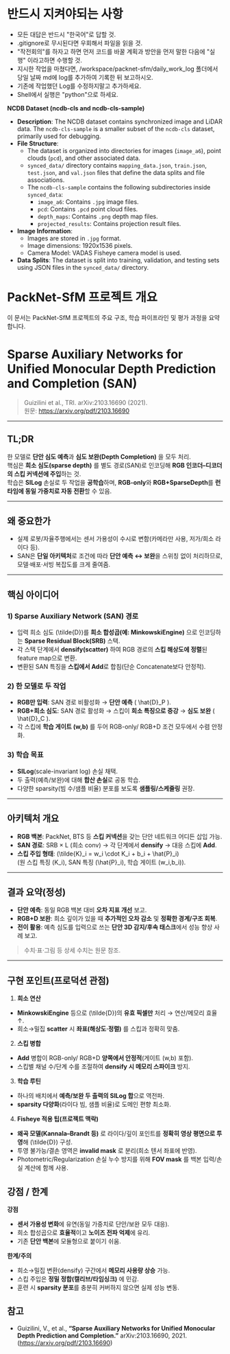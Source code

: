 # 반드시 지켜야되는 사항

* 모든 대답은 반드시 "한국어"로 답할 것.
* .gitignore로 무시된다면 우회해서 파일을 읽을 것.
* "작전회의"를 하자고 하면 먼저 코드를 바꿀 계획과 방안을 먼저 말한 다음에 "실행" 이라고하면 수행할 것.
* 지시한 작업을 마쳤다면, /workspace/packnet-sfm/daily_work_log 폴더에서 당일 날짜 md에 log를 추가하여 기록한 뒤 보고하시오.
* 기존에 작업했던 Log를 수정하지말고 추가하세요.
* Shell에서 실행은 "python"으로 하세요. 

**NCDB Dataset (ncdb-cls and ncdb-cls-sample)**

*   **Description**: The NCDB dataset contains synchronized image and LiDAR data. The `ncdb-cls-sample` is a smaller subset of the `ncdb-cls` dataset, primarily used for debugging.
*   **File Structure**:
    *   The dataset is organized into directories for images (`image_a6`), point clouds (`pcd`), and other associated data.
    *   `synced_data/` directory contains `mapping_data.json`, `train.json`, `test.json`, and `val.json` files that define the data splits and file associations.
    *   The `ncdb-cls-sample` contains the following subdirectories inside `synced_data`:
        *   `image_a6`: Contains `.jpg` image files.
        *   `pcd`: Contains `.pcd` point cloud files.
        *   `depth_maps`: Contains `.png` depth map files.
        *   `projected_results`: Contains projection result files.
*   **Image Information**:
    *   Images are stored in `.jpg` format.
    *   Image dimensions: 1920x1536 pixels.
    *   Camera Model: VADAS Fisheye camera model is used.
*   **Data Splits**: The dataset is split into training, validation, and testing sets using JSON files in the `synced_data/` directory.

# PackNet-SfM 프로젝트 개요

이 문서는 PackNet-SfM 프로젝트의 주요 구조, 학습 파이프라인 및 평가 과정을 요약합니다.

# Sparse Auxiliary Networks for Unified Monocular Depth Prediction and Completion (SAN)

> Guizilini et al., TRI. arXiv:2103.16690 (2021).  
> 원문: https://arxiv.org/pdf/2103.16690

---

## TL;DR
한 모델로 **단안 심도 예측**과 **심도 보완(Depth Completion)** 을 모두 처리.  
핵심은 **희소 심도(sparse depth)** 를 별도 경로(SAN)로 인코딩해 **RGB 인코더–디코더의 스킵 커넥션에 주입**하는 것.  
학습은 **SILog** 손실로 두 작업을 **공학습**하며, **RGB-only**와 **RGB+SparseDepth**를 **런타임에 동일 가중치로 자동 전환**할 수 있음.

---

## 왜 중요한가
- 실제 로봇/자율주행에서는 센서 가용성이 수시로 변함(카메라만 사용, 저가/희소 라이다 등).  
- SAN은 **단일 아키텍처**로 조건에 따라 **단안 예측 ↔ 보완**을 스위칭 없이 처리하므로, 모델·배포·서빙 복잡도를 크게 줄여줌.

---

## 핵심 아이디어

### 1) Sparse Auxiliary Network (SAN) 경로
- 입력 희소 심도 \(\tilde{D}\)를 **희소 합성곱(예: MinkowskiEngine)** 으로 인코딩하는 **Sparse Residual Block(SRB)** 스택.
- 각 스택 단계에서 **densify(scatter)** 하여 RGB 경로의 **스킵 해상도에 정렬**된 feature map으로 변환.
- 변환된 SAN 특징을 **스킵에서 Add**로 합침(단순 Concatenate보다 안정적).

### 2) 한 모델로 두 작업
- **RGB만 입력**: SAN 경로 비활성화 → **단안 예측** \( \hat{D}_P \).
- **RGB+희소 심도**: SAN 경로 활성화 → 스킵이 **희소 특징으로 증강** → **심도 보완** \( \hat{D}_C \).
- 각 스킵에 **학습 게이트 \(w,b\)** 를 두어 RGB-only/ RGB+D 조건 모두에서 수렴 안정화.

### 3) 학습 목표
- **SILog**(scale-invariant log) 손실 채택.
- 두 출력(예측/보완)에 대해 **합산 손실**로 공동 학습.
- 다양한 sparsity(빔 수/샘플 비율) 분포를 보도록 **샘플링/스케줄링** 권장.

---

## 아키텍처 개요
- **RGB 백본**: PackNet, BTS 등 **스킵 커넥션**을 갖는 단안 네트워크 어디든 삽입 가능.
- **SAN 경로**: SRB × L (희소 conv) → 각 단계에서 **densify** → 대응 스킵에 **Add**.
- **스킵 주입 형태**: \(\tilde{K}_i = w_i \cdot K_i + b_i + \hat{P}_i\)  
  (원 스킵 특징 \(K_i\), SAN 특징 \(\hat{P}_i\), 학습 게이트 \(w_i,b_i\)).

---

## 결과 요약(정성)
- **단안 예측**: 동일 RGB 백본 대비 **오차 지표 개선** 보고.  
- **RGB+D 보완**: 희소 깊이가 있을 때 **추가적인 오차 감소** 및 **정확한 경계/구조 회복**.  
- **전이 활용**: 예측 심도를 입력으로 쓰는 **단안 3D 감지/후속 태스크**에서 성능 향상 사례 보고.

> 수치·표·그림 등 상세 수치는 원문 참조.

---

## 구현 포인트(프로덕션 관점)

1) **희소 연산**
- **MinkowskiEngine** 등으로 \(\tilde{D}\)의 **유효 픽셀만** 처리 → 연산/메모리 효율↑.
- 희소→밀집 **scatter** 시 **좌표(해상도·정렬)** 를 스킵과 정확히 맞춤.

2) **스킵 병합**
- **Add** 병합이 RGB-only/ RGB+D **양쪽에서 안정적**(게이트 \(w,b\) 포함).
- 스킵별 채널 수/단계 수를 조절하여 **densify 시 메모리 스파이크** 방지.

3) **학습 루틴**
- 하나의 배치에서 **예측/보완 두 출력의 SILog 합**으로 역전파.
- **sparsity 다양화**(라이다 빔, 샘플 비율)로 도메인 편향 최소화.

4) **Fisheye 적용 팁(프로젝트 맥락)**
- **왜곡 모델(Kannala–Brandt 등)** 로 라이다/깊이 포인트를 **정확히 영상 평면으로 투영**해 \(\tilde{D}\) 구성.
- 투영 불가능/결손 영역은 **invalid mask** 로 분리(희소 텐서 좌표에 반영).
- Photometric/Regularization 손실 누수 방지를 위해 **FOV mask** 를 백본 입력/손실 계산에 함께 사용.

## 강점 / 한계

**강점**
- **센서 가용성 변화**에 유연(동일 가중치로 단안/보완 모두 대응).
- 희소 합성곱으로 **효율적**이고 **노이즈 전파 억제**에 유리.
- 기존 **단안 백본**에 모듈형으로 붙이기 쉬움.

**한계/주의**
- 희소→밀집 변환(densify) 구간에서 **메모리 사용량 상승** 가능.
- 스킵 주입은 **정밀 정합(캘리브/타임싱크)** 에 민감.
- 훈련 시 **sparsity 분포**를 충분히 커버하지 않으면 실제 성능 변동.


## 참고
- Guizilini, V., et al., **“Sparse Auxiliary Networks for Unified Monocular Depth Prediction and Completion.”** arXiv:2103.16690, 2021. (https://arxiv.org/pdf/2103.16690)

